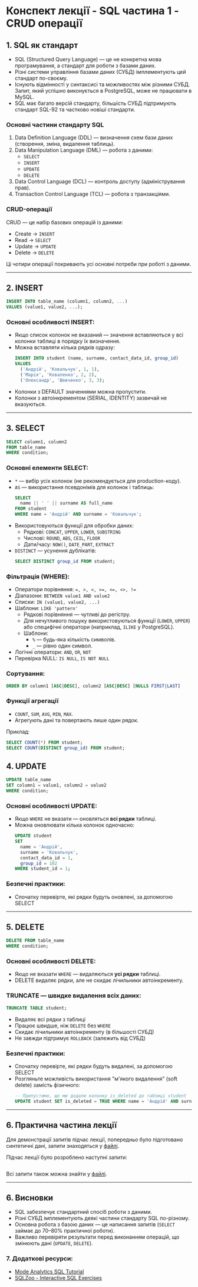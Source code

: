 # Конспект лекції - SQL частина 1 - CRUD операції

## 1. SQL як стандарт
- SQL (Structured Query Language) — це не конкретна мова програмування, а стандарт для роботи з базами даних.
- Різні системи управління базами даних (СУБД) імплементують цей стандарт по-своєму.
- Існують відмінності у синтаксисі та можливостях між різними СУБД. Запит, який успішно виконується в PostgreSQL, може не працювати в MySQL.
- SQL має багато версій стандарту, більшість СУБД підтримують стандарт SQL-92 та частково новіші стандарти.

### Основні частини стандарту SQL
1. Data Definition Language (DDL) — визначення схем бази даних (створення, зміна, видалення таблиць).
2. Data Manipulation Language (DML) — робота з даними:
    - `SELECT`
    - `INSERT`
    - `UPDATE`
    - `DELETE`
3. Data Control Language (DCL) — контроль доступу (адміністрування прав).
4. Transaction Control Language (TCL) — робота з транзакціями.

### CRUD-операції
CRUD — це набір базових операцій із даними:
- Create -> `INSERT`
- Read -> `SELECT`
- Update -> `UPDATE`
- Delete -> `DELETE`

Ці чотири операції покривають усі основні потреби при роботі з даними.

---

## 2. INSERT

```sql
INSERT INTO table_name (column1, column2, ...)
VALUES (value1, value2, ...);
```

### Основні особливості INSERT:
- Якщо список колонок не вказаний — значення вставляються у всі колонки таблиці в порядку їх визначення.
- Можна вставляти кілька рядків одразу:
  ```sql
  INSERT INTO student (name, surname, contact_data_id, group_id)
  VALUES 
    ('Андрій', 'Ковальчук', 1, 1),
    ('Марія', 'Коваленко', 2, 2),
    ('Олександр', 'Шевченко', 3, 3);
  ```
- Колонки з DEFAULT значеннями можна пропустити.
- Колонки з автоінкрементом (SERIAL, IDENTITY) зазвичай не вказуються.

---

## 3. SELECT
```sql
SELECT column1, column2
FROM table_name
WHERE condition;
```

### Основні елементи SELECT:
- `*` — вибір усіх колонок (не рекомендується для production-коду).
- `AS` — використання псевдонімів для колонок і таблиць:
  ```sql
  SELECT 
    name || ' ' || surname AS full_name
  FROM student
  WHERE name = 'Андрій' AND surname = 'Ковальчук';
  ```
- Використовуються функції для обробки даних:
  - Рядкові: `CONCAT`, `UPPER`, `LOWER`, `SUBSTRING`
  - Числові: `ROUND`, `ABS`, `CEIL`, `FLOOR`
  - Дати/часу: `NOW()`, `DATE_PART`, `EXTRACT`
- `DISTINCT` — усунення дублікатів:
  ```sql
  SELECT DISTINCT group_id FROM student;
  ```

### Фільтрація (WHERE):
- Оператори порівняння: `=, >, <, >=, <=, <>, !=`
- Діапазони: `BETWEEN value1 AND value2`
- Списки: `IN (value1, value2, ...)`
- Шаблони: `LIKE 'pattern'`
  - Рядкові порівняння — чутливі до регістру.
  - Для нечутливого пошуку використовуються функції (`LOWER`, `UPPER`) або специфічні оператори (наприклад, `ILIKE` у PostgreSQL).
  - Шаблони:
      - `%` — будь-яка кількість символів.
      - `_` — рівно один символ.
- Логічні оператори: `AND`, `OR`, `NOT`
- Перевірка NULL: `IS NULL`, `IS NOT NULL`

### Сортування:  
```sql
ORDER BY column1 [ASC|DESC], column2 [ASC|DESC] [NULLS FIRST|LAST]
```

### Функції агрегації
- `COUNT`, `SUM`, `AVG`, `MIN`, `MAX`.
- Агрегують дані та повертають лише один рядок.  

Приклад:
```sql
SELECT COUNT(*) FROM student;
SELECT COUNT(DISTINCT group_id) FROM student;
```

## 4. UPDATE
```sql
UPDATE table_name
SET column1 = value1, column2 = value2
WHERE condition;
```

### Основні особливості UPDATE:
- Якщо `WHERE` не вказати — оновляться **всі рядки** таблиці.
- Можна оновлювати кілька колонок одночасно:
  ```sql
  UPDATE student
  SET 
    name = 'Андрій',
    surname = 'Ковальчук',
    contact_data_id = 1,
    group_id = 102
  WHERE student_id = 1;
  ```

### Безпечні практики:
- Спочатку перевірте, які рядки будуть оновлені, за допомогою SELECT

---

## 5. DELETE
```sql
DELETE FROM table_name
WHERE condition;
```

### Основні особливості DELETE:
- Якщо не вказати `WHERE` — видаляються **усі рядки** таблиці.
- DELETE видаляє рядки, але не скидає лічильники автоінкременту.

### TRUNCATE — швидке видалення всіх даних:
```sql
TRUNCATE TABLE student;
```
- Видаляє всі рядки з таблиці
- Працює швидше, ніж `DELETE` без `WHERE`
- Скидає лічильники автоінкременту (в більшості СУБД)
- Не завжди підтримує `ROLLBACK` (залежить від СУБД)

### Безпечні практики:
- Спочатку перевірте, які рядки будуть видалені, за допомогою SELECT
- Розгляньте можливість використання "м'якого видалення" (soft delete) замість фізичного:
  ```sql
  -- Припустимо, що ми додали колонку is_deleted до таблиці student
  UPDATE student SET is_deleted = TRUE WHERE name = 'Андрій' AND surname = 'Ковальчук';
  ```

---

## 6. Практична частина лекції

Для демонстрації запитів підчас лекції, попередньо було підготовано синтетичні дані, запити знаходяться у [файлі](../../scripts/insert-data.sql).

Підчас лекції було розроблено наступні запити:

```sql

```

Всі запити також можна знайти у [файлі](../../scripts/crud.sql).

---

## 6. Висновки
- SQL забезпечує стандартний спосіб роботи з даними.
- Різні СУБД імплементують деякі частини стандарту SQL по-різному.
- Основна робота з базою даних — це написання запитів (`SELECT` займає до 70–80% практичної роботи).
- Важливо перевіряти результати перед виконанням операцій, що змінюють дані (`UPDATE`, `DELETE`).

### 7. Додаткові ресурси:
- [Mode Analytics SQL Tutorial](https://mode.com/sql-tutorial/)
- [SQLZoo - Interactive SQL Exercises](https://sqlzoo.net/)
